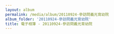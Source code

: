 ```yaml
---
layout: album
permalink: /media/album/20110924-參訪問義光育幼院
album_folder: '20110924-參訪問義光育幼院'
title: 電子相簿 - 20110924-參訪問義光育幼院
---
```


